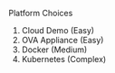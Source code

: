 Platform Choices

1. Cloud Demo (Easy)
2. OVA Appliance (Easy)
3. Docker (Medium)
4. Kubernetes (Complex)
